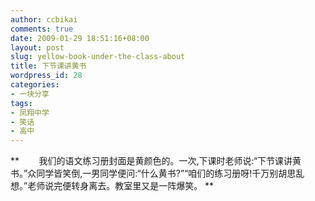 ```yaml
---
author: ccbikai
comments: true
date: 2009-01-29 18:51:16+08:00
layout: post
slug: yellow-book-under-the-class-about
title: 下节课讲黄书
wordpress_id: 28
categories:
- 一块分享
tags:
- 凤翔中学
- 笑话
- 高中
---
```




**        我们的语文练习册封面是黄颜色的。一次,下课时老师说:“下节课讲黄书。”众同学皆笑倒,一男同学便问:“什么黄书?”“咱们的练习册呀!千万别胡思乱想。”老师说完便转身离去。教室里又是一阵爆笑。
**


